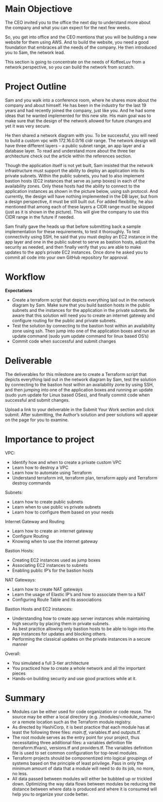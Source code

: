 # Main Objectiove 

The CEO invited you to the office the next day to understand more about the company and what you can expect for the next few weeks.

So, you get into office and the CEO mentions that you will be building a new website for them using AWS. And to build the website, you need a good foundation that embraces all the needs of the company. He then introduced you to Sam, the network lead.

This section is going to concentrate on the needs of KoffeeLuv from a network perspective, so you can build the network from scratch.

# Project Outline

Sam and you walk into a conference room, where he shares more about the company and about himself. He has been in the industry for the last 19 years and had recently joined the company, just like you. And he had some ideas that he wanted implemented for this new site. His main goal was to make sure that the design of the network allowed for future changes and yet it was very secure.

He then shared a network diagram with you. To be successful, you will need to build a custom vpc with 172.16.0.0/16 cidr range. The network design will have three different layers – a public subnet range, an app layer and a database layer. To read and understand more about the three tier architecture check out the article within the references section.

Though the application itself is not yet built, Sam insisted that the network infrastructure must support the ability to deploy an application into its private subnets. Within the public subnets, you had to also implement bastion hosts (EC2 instances that serve as jump boxes) in each of the availability zones. Only these hosts had the ability to connect to the application instances as shown in the picture below, using ssh protocol. And currently, the design will have nothing implemented in the DB layer, but from a design perspective, it must be still built out. For added flexibility, he also mentioned that among each of these layers a CIDR range must be skipped (just as it is shown in the picture). This will give the company to use this CIDR range in the future if needed.

Sam finally gave the heads up that before submitting back a sample implementation for these requirements, to test it thoroughly. To test connectivity using SSH, he said that you must deploy an EC2 instance in the app layer and one in the public subnet to serve as bastion hosts, adjust the security as needed, and then finally verify that you are able to make updates to the app’s private EC2 instances. Once done he asked you to commit all code into your own GitHub repository for approval.

# Workflow 

**Expectations**

* Create a terraform script that depicts everything laid out in the network diagram by Sam. Make sure that you build bastion hosts in the public subnets and the instances for the application in the private subnets. Be aware that this solution will need you to create an internet gateway and configure routing for the public and private subnets.
* Test the solution by connecting to the bastion host within an availability zone using ssh. Then jump into one of the application boxes and run an update command (sudo yum update command for linux based OS’s)
* Commit code when successful and submit changes

# Deliverable

The deliverables for this milestone are to create a Terraform script that depicts everything laid out in the network diagram by Sam, test the solution by connecting to the bastion host within an availability zone by using SSH, and then jumping into one of the application boxes and running an update (sudo yum update for Linux based OSes), and finally commit code when successful and submit changes.

Upload a link to your deliverable in the Submit Your Work section and click submit. After submitting, the Author’s solution and peer solutions will appear on the page for you to examine.

# Importance to project

VPC:

* Identify how and when to create a private custom VPC 
* Learn how to destroy a VPC
* Learn how to automate using Terraform
* Understand terraform init, terraform plan, terraform apply and Terraform destroy commands

Subnets:

* Learn how to create public subnets
* Learn when to use public vs private subnets
* Learn how to configure them based on your needs 
  
Internet Gateway and Routing

* Learn how to create an internet gateway
* Configure Routing
* Knowing when to use the internet gateway

Bastion Hosts:

* Creating EC2 instances used as jump boxes
* Associating EC2 instances to subnets
* Enabling public IP’s for the bastion hosts

NAT Gateways:

* Learn how to create NAT gateways
* Learn the usage of Elastic IP’s and how to associate them to a NAT
* Configuring Route Table and its associations

Bastion Hosts and EC2 instances:

* Understanding how to create app server instances while maintaining high security by placing them in private subnets.
* As best practice allowing only bastion hosts to be able to login into the app instances for updates and blocking others.
* Performing the classical updates on the private instances in a secure manner

Overall:

* You simulated a full 3-tier architecture
* You practiced how to create a whole network and all the important pieces
* Hands-on building security and use good practices while at it. 

# Summary 

* Modules can be either used for code organization or code reuse. The source may be either a local directory (e.g. /modules/<module_name>) or a remote location such as the Terraform module registry.
* As directed by HashiCorp, it is best practice that each module has at least the following three files: _main.tf_, variables.tf and outputs.tf.
* The root module serves as the entry point for your project, thus necessitating three additional files: a variables definition file (terraform.tfvars), versions.tf and providers.tf. The variables definition file is used to set common configuration for top-level modules.
* Terraform projects should be componentized into logical groupings of systems based on the principle of least privilege. Pass in only the minimum amount of data that a module will need to do its job, no more, no less.
* All data passed between modules will either be bubbled up or trickled down. Optimizing the way data flows between modules be reducing the distance between where data is produced and where it is consumed will help you to organize your code better.